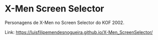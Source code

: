 # X-Men Screen Selector

Personagens de X-Men no Screen Selector do KOF 2002.

Link: https://luisfilipemendesnogueira.github.io/X-Men_ScreenSelector/

